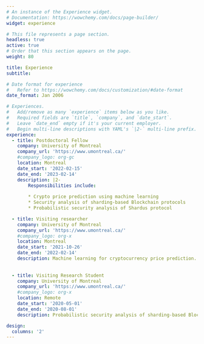 ```yaml
---
# An instance of the Experience widget.
# Documentation: https://wowchemy.com/docs/page-builder/
widget: experience

# This file represents a page section.
headless: true
active: true
# Order that this section appears on the page.
weight: 80

title: Experience
subtitle:

# Date format for experience
#   Refer to https://wowchemy.com/docs/customization/#date-format
date_format: Jan 2006

# Experiences.
#   Add/remove as many `experience` items below as you like.
#   Required fields are `title`, `company`, and `date_start`.
#   Leave `date_end` empty if it's your current employer.
#   Begin multi-line descriptions with YAML's `|2-` multi-line prefix.
experience:
  - title: Postdoctoral Fellow 
    company: University of Montreal
    company_url: 'https://www.umontreal.ca/'
    #company_logo: org-gc
    location: Montreal
    date_start: '2022-02-15'
    date_end: '2023-02-14'
    description: |2-
        Responsibilities include:
        
        * Crypto price prediction using machine learning
        * Security analysis of sharding-based Blockchain protocols
        * Probabilistic security analysis of Shardus protocol

  - title: Visiting researcher
    company: University of Montreal
    company_url: 'https://www.umontreal.ca/'
    #company_logo: org-x
    location: Montreal
    date_start: '2021-10-26'
    date_end: '2022-02-14'
    description: Machine learning for cryptocurrency price prediction.
    
    
  - title: Visiting Research Student
    company: University of Montreal
    company_url: 'https://www.umontreal.ca/'
    #company_logo: org-x
    location: Remote
    date_start: '2020-05-01'
    date_end: '2020-08-01'
    description: Probabilistic security analysis of sharding-based Blockchain       protocols.

design:
  columns: '2'
---
```

